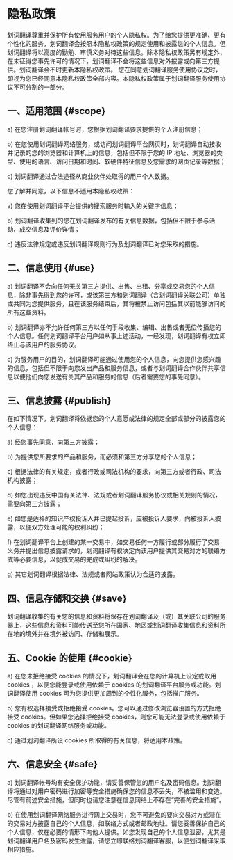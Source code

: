 # 隐私政策

划词翻译尊重并保护所有使用服务用户的个人隐私权。为了给您提供更准确、更有个性化的服务，划词翻译会按照本隐私权政策的规定使用和披露您的个人信息。但划词翻译将以高度的勤勉、审慎义务对待这些信息。除本隐私权政策另有规定外，在未征得您事先许可的情况下，划词翻译不会将这些信息对外披露或向第三方提供。划词翻译会不时更新本隐私权政策。 您在同意划词翻译服务使用协议之时，即视为您已经同意本隐私权政策全部内容。本隐私权政策属于划词翻译服务使用协议不可分割的一部分。

## 一、适用范围 {#scope}

a) 在您注册划词翻译帐号时，您根据划词翻译要求提供的个人注册信息；

b) 在您使用划词翻译网络服务，或访问划词翻译平台网页时，划词翻译自动接收并记录的您的浏览器和计算机上的信息，包括但不限于您的 IP 地址、浏览器的类型、使用的语言、访问日期和时间、软硬件特征信息及您需求的网页记录等数据；

c) 划词翻译通过合法途径从商业伙伴处取得的用户个人数据。

您了解并同意，以下信息不适用本隐私权政策：

a) 您在使用划词翻译平台提供的搜索服务时输入的关键字信息；

b) 划词翻译收集到的您在划词翻译发布的有关信息数据，包括但不限于参与活动、成交信息及评价详情；

c) 违反法律规定或违反划词翻译规则行为及划词翻译已对您采取的措施。

## 二、信息使用 {#use}

a) 划词翻译不会向任何无关第三方提供、出售、出租、分享或交易您的个人信息，除非事先得到您的许可，或该第三方和划词翻译（含划词翻译关联公司）单独或共同为您提供服务，且在该服务结束后，其将被禁止访问包括其以前能够访问的所有这些资料。

b) 划词翻译亦不允许任何第三方以任何手段收集、编辑、出售或者无偿传播您的个人信息。任何划词翻译平台用户如从事上述活动，一经发现，划词翻译有权立即终止与该用户的服务协议。

c) 为服务用户的目的，划词翻译可能通过使用您的个人信息，向您提供您感兴趣的信息，包括但不限于向您发出产品和服务信息，或者与划词翻译合作伙伴共享信息以便他们向您发送有关其产品和服务的信息（后者需要您的事先同意）。

## 三、信息披露 {#publish}

在如下情况下，划词翻译将依据您的个人意愿或法律的规定全部或部分的披露您的个人信息：

a) 经您事先同意，向第三方披露；

b) 为提供您所要求的产品和服务，而必须和第三方分享您的个人信息；

c) 根据法律的有关规定，或者行政或司法机构的要求，向第三方或者行政、司法机构披露；

d) 如您出现违反中国有关法律、法规或者划词翻译服务协议或相关规则的情况，需要向第三方披露；

e) 如您是适格的知识产权投诉人并已提起投诉，应被投诉人要求，向被投诉人披露，以便双方处理可能的权利纠纷；

f) 在划词翻译平台上创建的某一交易中，如交易任何一方履行或部分履行了交易义务并提出信息披露请求的，划词翻译有权决定向该用户提供其交易对方的联络方式等必要信息，以促成交易的完成或纠纷的解决。

g) 其它划词翻译根据法律、法规或者网站政策认为合适的披露。

## 四、信息存储和交换 {#save}

划词翻译收集的有关您的信息和资料将保存在划词翻译及（或）其关联公司的服务器上，这些信息和资料可能传送至您所在国家、地区或划词翻译收集信息和资料所在地的境外并在境外被访问、存储和展示。

## 五、Cookie 的使用 {#cookie}

a) 在您未拒绝接受 cookies 的情况下，划词翻译会在您的计算机上设定或取用 cookies ，以便您能登录或使用依赖于 cookies 的划词翻译平台服务或功能。划词翻译使用 cookies 可为您提供更加周到的个性化服务，包括推广服务。

b) 您有权选择接受或拒绝接受 cookies。您可以通过修改浏览器设置的方式拒绝接受 cookies。但如果您选择拒绝接受 cookies，则您可能无法登录或使用依赖于 cookies 的划词翻译网络服务或功能。

c) 通过划词翻译所设 cookies 所取得的有关信息，将适用本政策。

## 六、信息安全 {#safe}

a) 划词翻译帐号均有安全保护功能，请妥善保管您的用户名及密码信息。划词翻译将通过对用户密码进行加密等安全措施确保您的信息不丢失，不被滥用和变造。尽管有前述安全措施，但同时也请您注意在信息网络上不存在“完善的安全措施”。

b) 在使用划词翻译网络服务进行网上交易时，您不可避免的要向交易对方或潜在的交易对方披露自己的个人信息，如联络方式或者邮政地址。请您妥善保护自己的个人信息，仅在必要的情形下向他人提供。如您发现自己的个人信息泄密，尤其是划词翻译用户名及密码发生泄露，请您立即联络划词翻译客服，以便划词翻译采取相应措施。
